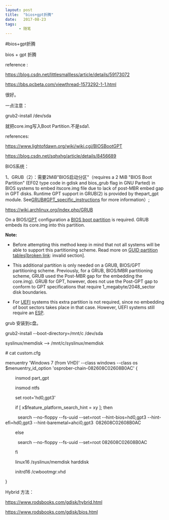 ```yaml
---
layout: post
title:  "bios+gpt折腾"
date:   2017-08-23
tags:
      - 随笔
---
```


#bios+gpt折腾


bios + gpt 折腾

reference :

https://blog.csdn.net/littlesmallless/article/details/59173072

https://bbs.pcbeta.com/viewthread-1573292-1-1.html

很好。

一点注意：

grub2-install /dev/sda

就把core.img写入Boot Partition.不是sda1.

references:

https://www.lightofdawn.org/wiki/wiki.cgi/BIOSBootGPT

https://blog.csdn.net/sqhxhg/article/details/8456689

BIOS系统：

1、GRUB（2）：需要2MiB"BIOS启动分区"（requires a 2 MiB \"BIOS Boot
Partition\" (EF02 type code in gdisk and bios_grub flag in GNU Parted)
in BIOS systems to embed itscore.img file due to lack of post-MBR embed
gap in GPT disks. Runtime GPT support in GRUB(2) is provided by
thepart_gpt module.
See[GRUB#GPT_specific_instructions](https://wiki.archlinux.org/index.php/GRUB#GPT_specific_instructions)
for more information）;



https://wiki.archlinux.org/index.php/GRUB

On a BIOS/[GPT](https://wiki.archlinux.org/index.php/GPT) configuration
a [BIOS boot
partition](https://www.gnu.org/software/grub/manual/html_node/BIOS-installation.html)
is required. GRUB embeds its core.img into this partition.

**Note:**

-   Before attempting this method keep in mind that not all systems will
    be able to support this partitioning scheme. Read more on [GUID
    partition
    tables](https://wiki.archlinux.org/index.php/GUID_Partition_Table#BIOS_systems)\[[broken
    link](https://wiki.archlinux.org/index.php/ArchWiki:Requests#Broken_section_links):
    invalid section\].

-   This additional partition is only needed on a GRUB, BIOS/GPT
    partitioning scheme. Previously, for a GRUB, BIOS/MBR partitioning
    scheme, GRUB used the Post-MBR gap for the embedding the core.img).
    GRUB for GPT, however, does not use the Post-GPT gap to conform to
    GPT specifications that require 1_megabyte/2048_sector disk
    boundaries.

-   For [UEFI](https://wiki.archlinux.org/index.php/UEFI) systems this
    extra partition is not required, since no embedding of boot sectors
    takes place in that case. However, UEFI systems still require an
    [ESP](https://wiki.archlinux.org/index.php/ESP).

grub 安装到c盘。

grub2-install \--boot-directory=/mnt/c /dev/sda

syslinux/memdisk \--\> /mnt/c/syslinux/memdisk 

\# cat custom.cfg

menuentry \'Windows 7 (from VHD)\' \--class windows \--class os
\$menuentry_id_option \'osprober-chain-082608C02608B0AC\' {

        insmod part_gpt

        insmod ntfs

        set root=\'hd0,gpt3\'

        if \[ x\$feature_platform_search_hint = xy \]; then

          search
\--no-floppy \--fs-uuid \--set=root \--hint-bios=hd0,gpt3 \--hint-efi=hd0,gpt3 \--hint-baremetal=ahci0,gpt3 
082608C02608B0AC

        else

          search \--no-floppy \--fs-uuid \--set=root 082608C02608B0AC

        fi

        linux16 /syslinux/memdisk harddisk

        initrd16 /cwbootmgr.vhd

}



Hybrid 方法：

https://www.rodsbooks.com/gdisk/hybrid.html

https://www.rodsbooks.com/gdisk/bios.html



